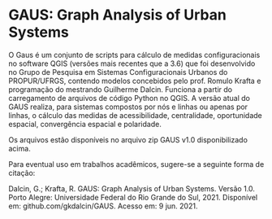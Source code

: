 # GAUS: Graph Analysis of Urban Systems
O Gaus é um conjunto de scripts para cálculo de medidas configuracionais no software QGIS (versões mais recentes que a 3.6) que foi desenvolvido no Grupo de Pesquisa em Sistemas Configuracionais Urbanos do PROPUR/UFRGS, contendo modelos concebidos pelo prof. Romulo Krafta e programação do mestrando Guilherme Dalcin. Funciona a partir do carregamento de arquivos de código Python no QGIS.
A versão atual do GAUS realiza, para sistemas compostos por nós e linhas ou apenas por linhas, o cálculo das medidas de acessibilidade, centralidade, oportunidade espacial, convergência espacial e polaridade.

Os arquivos estão disponíveis no arquivo zip GAUS v1.0 disponibilizado acima.

Para eventual uso em trabalhos acadêmicos, sugere-se a seguinte forma de citação:

Dalcin, G.; Krafta, R. GAUS: Graph Analysis of Urban Systems. Versão 1.0. Porto Alegre: Universidade Federal do Rio Grande do Sul, 2021. Disponível em: github.com/gkdalcin/GAUS. Acesso em: 9 jun. 2021.
